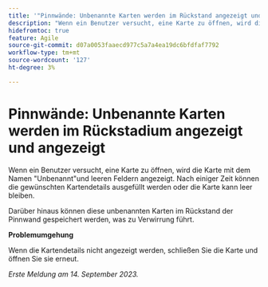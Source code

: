 ```yaml
---
title: '"Pinnwände: Unbenannte Karten werden im Rückstand angezeigt und erscheinen dort.'
description: "Wenn ein Benutzer versucht, eine Karte zu öffnen, wird die Karte mit dem Namen Unbenannt und leeren Feldern angezeigt. Nach einiger Zeit können die gewünschten Kartendetails ausgefüllt werden oder die Karte kann leer bleiben. Darüber hinaus können diese unbenannten Karten im Rückstand der Pinnwand gespeichert werden, was zu Verwirrung führt."
hidefromtoc: true
feature: Agile
source-git-commit: d07a0053faaecd977c5a7a4ea19dc6bfdfaf7792
workflow-type: tm+mt
source-wordcount: '127'
ht-degree: 3%

---
```



# Pinnwände: Unbenannte Karten werden im Rückstadium angezeigt und angezeigt

Wenn ein Benutzer versucht, eine Karte zu öffnen, wird die Karte mit dem Namen &quot;Unbenannt&quot;und leeren Feldern angezeigt. Nach einiger Zeit können die gewünschten Kartendetails ausgefüllt werden oder die Karte kann leer bleiben.

Darüber hinaus können diese unbenannten Karten im Rückstand der Pinnwand gespeichert werden, was zu Verwirrung führt.

**Problemumgehung**

Wenn die Kartendetails nicht angezeigt werden, schließen Sie die Karte und öffnen Sie sie erneut.

_Erste Meldung am 14. September 2023._
